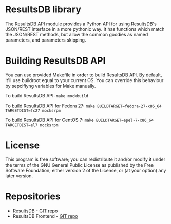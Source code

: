 # ResultsDB library

The ResultsDB API module provides a Python API for using ResultsDB's JSON/REST interface in a more pythonic way. It has functions which match the JSON/REST methods, but allow the common goodies as named parameters, and parameters skipping.

# Building ResultsDB API

You can use provided Makefile in order to build ResultsDB API. By default, it'll use buildroot equal to your current OS. You can override this behaviour by sepcifiyng variables for Make manually.

To build ResultsDB API:
`make mockbuild`

To build ResultsDB API for Fedora 27:
`make BUILDTARGET=fedora-27-x86_64 TARGETDIST=fc27 mocksrpm`

To build ResultsDB API for CentOS 7:
`make BUILDTARGET=epel-7-x86_64 TARGETDIST=el7 mocksrpm`

# License

This program is free software; you can redistribute it and/or modify it under the terms of the GNU General Public License as published by the Free Software Foundation; either version 2 of the License, or (at your option) any later version.

# Repositories

* ResultsDB - [GIT repo](https://pagure.io/taskotron/resultsdb)
* ResultsDB Frontend - [GIT repo](https://pagure.io/taskotron/resultsdb_frontend)
